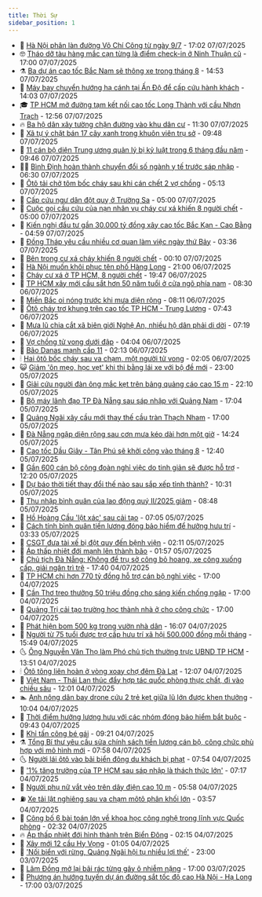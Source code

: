 ```yaml
---
title: Thời Sự
sidebar_position: 1
---
```


<!-- vnexpress-thoi-su:START -->
- 🦒 [Hà Nội phân làn đường Võ Chí Công từ ngày 9/7](https://vnexpress.net/ha-noi-phan-lan-duong-vo-chi-cong-tu-ngay-9-7-4911308.html) - 17:02 07/07/2025
- 🤓 [Tháo dỡ tàu hàng mắc cạn từng là điểm check-in ở Ninh Thuận cũ](https://vnexpress.net/thao-do-tau-hang-mac-can-tung-la-diem-check-in-o-ninh-thuan-cu-4911284.html) - 17:00 07/07/2025
- ⚗️ [Ba dự án cao tốc Bắc Nam sẽ thông xe trong tháng 8](https://vnexpress.net/ba-du-an-cao-toc-bac-nam-se-thong-xe-trong-thang-8-4911304.html) - 14:53 07/07/2025
- 🌊 [Máy bay chuyển hướng hạ cánh tại Ấn Độ để cấp cứu hành khách](https://vnexpress.net/may-bay-chuyen-huong-ha-canh-tai-an-do-de-cap-cuu-hanh-khach-4911297.html) - 14:03 07/07/2025
- 🎓 [TP HCM mở đường tạm kết nối cao tốc Long Thành với cầu Nhơn Trạch](https://vnexpress.net/tp-hcm-mo-duong-tam-ket-noi-cao-toc-long-thanh-voi-cau-nhon-trach-4911285.html) - 12:56 07/07/2025
- 🔥 [Ba hộ dân xây tường chặn đường vào khu dân cư](https://vnexpress.net/ba-ho-dan-xay-tuong-chan-duong-vao-khu-dan-cu-4911223.html) - 11:30 07/07/2025
- 🦏 [Xã tự ý chặt bán 17 cây xanh trong khuôn viên trụ sở](https://vnexpress.net/xa-tu-y-chat-ban-17-cay-xanh-trong-khuon-vien-tru-so-4911225.html) - 09:48 07/07/2025
- 👺 [11 cán bộ diện Trung ương quản lý bị kỷ luật trong 6 tháng đầu năm](https://vnexpress.net/11-can-bo-dien-trung-uong-quan-ly-bi-ky-luat-trong-6-thang-dau-nam-4911187.html) - 09:46 07/07/2025
- 🧑‍🏫 [Bình Định hoàn thành chuyển đổi số ngành y tế trước sáp nhập](https://vnexpress.net/binh-dinh-hoan-thanh-chuyen-doi-so-nganh-y-te-truoc-sap-nhap-4911038.html) - 06:30 07/07/2025
- 🚦 [Ôtô tải chở tôm bốc cháy sau khi cán chết 2 vợ chồng](https://vnexpress.net/oto-tai-cho-tom-boc-chay-sau-khi-can-chet-2-vo-chong-4911079.html) - 05:13 07/07/2025
- 🎉 [Cấp cứu ngư dân đột quỵ ở Trường Sa](https://vnexpress.net/cap-cuu-ngu-dan-dot-quy-o-truong-sa-4911046.html) - 05:00 07/07/2025
- 🦒 [Cuộc gọi cầu cứu của nạn nhân vụ cháy cư xá khiến 8 người chết](https://vnexpress.net/cuoc-goi-cau-cuu-cua-nan-nhan-vu-chay-cu-xa-khien-8-nguoi-chet-4911016.html) - 05:00 07/07/2025
- 🤗 [Kiến nghị đầu tư gần 30.000 tỷ đồng xây cao tốc Bắc Kạn - Cao Bằng](https://vnexpress.net/kien-nghi-dau-tu-gan-30-000-ty-dong-xay-cao-toc-bac-kan-cao-bang-4910974.html) - 04:59 07/07/2025
- 💼 [Đồng Tháp yêu cầu nhiều cơ quan làm việc ngày thứ Bảy](https://vnexpress.net/dong-thap-yeu-cau-nhieu-co-quan-lam-viec-ngay-thu-bay-4910916.html) - 03:36 07/07/2025
- 🤩 [Bên trong cư xá cháy khiến 8 người chết](https://vnexpress.net/ben-trong-cu-xa-chay-khien-8-nguoi-chet-4910878.html) - 00:10 07/07/2025
- 🤡 [Hà Nội muốn khôi phục tên phố Hàng Lọng](https://vnexpress.net/ha-noi-muon-khoi-phuc-ten-pho-hang-long-4910836.html) - 21:00 06/07/2025
- 💯 [Cháy cư xá ở TP HCM, 8 người chết](https://vnexpress.net/chay-cu-xa-o-tp-hcm-8-nguoi-chet-4910867.html) - 19:47 06/07/2025
- 👺 [TP HCM xây mới cầu sắt hơn 50 năm tuổi ở cửa ngõ phía nam](https://vnexpress.net/tp-hcm-xay-moi-cau-sat-hon-50-nam-tuoi-o-cua-ngo-phia-nam-4910773.html) - 08:30 06/07/2025
- 🌮 [Miền Bắc oi nóng trước khi mưa diện rộng](https://vnexpress.net/mien-bac-oi-nong-truoc-khi-mua-dien-rong-4910744.html) - 08:11 06/07/2025
- 🥸 [Ôtô cháy trơ khung trên cao tốc TP HCM - Trung Lương](https://vnexpress.net/oto-chay-tro-khung-tren-cao-toc-tp-hcm-trung-luong-4910770.html) - 07:43 06/07/2025
- 🐻 [Mưa lũ chia cắt xã biên giới Nghệ An, nhiều hộ dân phải di dời](https://vnexpress.net/mua-lu-chia-cat-xa-bien-gioi-nghe-an-nhieu-ho-dan-phai-di-doi-4910760.html) - 07:19 06/07/2025
- 👀 [Vợ chồng tử vong dưới đập](https://vnexpress.net/vo-chong-tu-vong-duoi-dap-4910692.html) - 04:04 06/07/2025
- 🤔 [Bão Danas mạnh cấp 11](https://vnexpress.net/bao-danas-manh-cap-11-4910697.html) - 02:13 06/07/2025
- 🕯 [Hai ôtô bốc cháy sau va chạm, một người tử vong](https://vnexpress.net/hai-oto-boc-chay-sau-va-cham-mot-nguoi-tu-vong-4910690.html) - 02:05 06/07/2025
- 😺 [Giảm &#39;ôn mẹo, học vẹt&#39; khi thi bằng lái xe với bộ đề mới](https://vnexpress.net/giam-on-meo-hoc-vet-khi-thi-bang-lai-xe-voi-bo-de-moi-4910381.html) - 23:00 05/07/2025
- 🦆 [Giải cứu người đàn ông mắc kẹt trên bảng quảng cáo cao 15 m](https://vnexpress.net/giai-cuu-nguoi-dan-ong-mac-ket-tren-bang-quang-cao-cao-15-m-4910647.html) - 22:10 05/07/2025
- 🧰 [Bộ máy lãnh đạo TP Đà Nẵng sau sáp nhập với Quảng Nam](https://vnexpress.net/bo-may-lanh-dao-tp-da-nang-sau-sap-nhap-voi-quang-nam-4910642.html) - 17:04 05/07/2025
- 🦍 [Quảng Ngãi xây cầu mới thay thế cầu tràn Thạch Nham](https://vnexpress.net/quang-ngai-xay-cau-moi-thay-the-cau-tran-thach-nham-4910605.html) - 17:00 05/07/2025
- 🧰 [Đà Nẵng ngập diện rộng sau cơn mưa kéo dài hơn một giờ](https://vnexpress.net/da-nang-ngap-dien-rong-sau-con-mua-keo-dai-hon-mot-gio-4910626.html) - 14:24 05/07/2025
- 💃 [Cao tốc Dầu Giây - Tân Phú sẽ khởi công vào tháng 8](https://vnexpress.net/cao-toc-dau-giay-tan-phu-se-khoi-cong-vao-thang-8-4910610.html) - 12:40 05/07/2025
- 🧰 [Gần 600 cán bộ công đoàn nghỉ việc do tinh giản sẽ được hỗ trợ](https://vnexpress.net/gan-600-can-bo-cong-doan-nghi-viec-do-tinh-gian-se-duoc-ho-tro-4910606.html) - 12:20 05/07/2025
- 🚀 [Dự báo thời tiết thay đổi thế nào sau sắp xếp tỉnh thành?](https://vnexpress.net/du-bao-thoi-tiet-thay-doi-the-nao-sau-sap-xep-tinh-thanh-4910519.html) - 10:31 05/07/2025
- 🎊 [Thu nhập bình quân của lao động quý II/2025 giảm](https://vnexpress.net/thu-nhap-binh-quan-cua-lao-dong-quy-ii-2025-giam-4910451.html) - 08:48 05/07/2025
- 🤭 [Hồ Hoàng Cầu &#39;lột xác&#39; sau cải tạo](https://vnexpress.net/ho-hoang-cau-lot-xac-sau-cai-tao-4910452.html) - 07:05 05/07/2025
- 🤗 [Cách tính bình quân tiền lương đóng bảo hiểm để hưởng hưu trí](https://vnexpress.net/cach-tinh-binh-quan-tien-luong-dong-bao-hiem-de-huong-huu-tri-4910430.html) - 03:33 05/07/2025
- 🌈 [CSGT đưa tài xế bị đột quỵ đến bệnh viện](https://vnexpress.net/csgt-dua-tai-xe-bi-dot-quy-den-benh-vien-4910421.html) - 02:11 05/07/2025
- 🦣 [Áp thấp nhiệt đới mạnh lên thành bão](https://vnexpress.net/ap-thap-nhiet-doi-manh-len-thanh-bao-4910398.html) - 01:57 05/07/2025
- 🎡 [Chủ tịch Đà Nẵng: Không để trụ sở công bỏ hoang, xe công xuống cấp, giải ngân trì trệ](https://vnexpress.net/chu-tich-da-nang-khong-de-tru-so-cong-bo-hoang-xe-cong-xuong-cap-giai-ngan-tri-tre-4910375.html) - 17:40 04/07/2025
- 🦏 [TP HCM chi hơn 770 tỷ đồng hỗ trợ cán bộ nghỉ việc](https://vnexpress.net/tp-hcm-chi-hon-770-ty-dong-ho-tro-can-bo-nghi-viec-4910369.html) - 17:00 04/07/2025
- 🎊 [Cần Thơ treo thưởng 50 triệu đồng cho sáng kiến chống ngập](https://vnexpress.net/can-tho-treo-thuong-50-trieu-dong-cho-sang-kien-chong-ngap-4910350.html) - 17:00 04/07/2025
- 🫶 [Quảng Trị cải tạo trường học thành nhà ở cho công chức](https://vnexpress.net/quang-tri-cai-tao-truong-hoc-thanh-nha-o-cho-cong-chuc-4910344.html) - 17:00 04/07/2025
- 🤔 [Phát hiện bom 500 kg trong vườn nhà dân](https://vnexpress.net/phat-hien-bom-500-kg-trong-vuon-nha-dan-4910364.html) - 16:07 04/07/2025
- 🤠 [Người từ 75 tuổi được trợ cấp hưu trí xã hội 500.000 đồng mỗi tháng](https://vnexpress.net/nguoi-tu-75-tuoi-duoc-tro-cap-huu-tri-xa-hoi-500-000-dong-moi-thang-4910354.html) - 15:49 04/07/2025
- 🌜 [Ông Nguyễn Văn Thọ làm Phó chủ tịch thường trực UBND TP HCM](https://vnexpress.net/ong-nguyen-van-tho-lam-pho-chu-tich-thuong-truc-ubnd-tp-hcm-4910346.html) - 13:51 04/07/2025
- 🕯 [Ôtô tông liên hoàn ở vòng xoay chợ đêm Đà Lạt](https://vnexpress.net/oto-tong-lien-hoan-o-vong-xoay-cho-dem-da-lat-4910327.html) - 12:07 04/07/2025
- 🤔 [Việt Nam - Thái Lan thúc đẩy hợp tác quốc phòng thực chất, đi vào chiều sâu](https://vnexpress.net/viet-nam-thai-lan-thuc-day-hop-tac-quoc-phong-thuc-chat-di-vao-chieu-sau-4910310.html) - 12:01 04/07/2025
- 🏊 [Anh nông dân bay drone cứu 2 trẻ kẹt giữa lũ lớn được khen thưởng](https://vnexpress.net/anh-nong-dan-bay-drone-cuu-2-tre-ket-giua-lu-lon-duoc-khen-thuong-4910292.html) - 10:04 04/07/2025
- 🌮 [Thời điểm hưởng lương hưu với các nhóm đóng bảo hiểm bắt buộc](https://vnexpress.net/thoi-diem-huong-luong-huu-voi-cac-nhom-dong-bao-hiem-bat-buoc-4910129.html) - 09:43 04/07/2025
- 🫣 [Khỉ tấn công bé gái](https://vnexpress.net/khi-tan-cong-be-gai-4910107.html) - 09:21 04/07/2025
- ⚗️ [Tổng Bí thư yêu cầu sửa chính sách tiền lương cán bộ, công chức phù hợp với mô hình mới](https://vnexpress.net/tong-bi-thu-yeu-cau-sua-chinh-sach-tien-luong-can-bo-cong-chuc-phu-hop-voi-mo-hinh-moi-4910138.html) - 07:58 04/07/2025
- 🌜 [Người lái ôtô vào bãi biển đông du khách bị phạt](https://vnexpress.net/nguoi-lai-oto-vao-bai-bien-dong-du-khach-bi-phat-4910153.html) - 07:54 04/07/2025
- 🌁 [&#39;1% tăng trưởng của TP HCM sau sáp nhập là thách thức lớn&#39;](https://vnexpress.net/1-tang-truong-cua-tp-hcm-sau-sap-nhap-la-thach-thuc-lon-4910124.html) - 07:17 04/07/2025
- 🐲 [Người phụ nữ vắt vẻo trên dây điện cao 10 m](https://vnexpress.net/nguoi-phu-nu-vat-veo-tren-day-dien-cao-10-m-4910103.html) - 05:58 04/07/2025
- ⛽️ [Xe tải lật nghiêng sau va chạm môtô phân khối lớn](https://vnexpress.net/xe-tai-lat-nghieng-sau-va-cham-moto-phan-khoi-lon-4910033.html) - 03:57 04/07/2025
- 🗽 [Công bố 6 bài toán lớn về khoa học công nghệ trong lĩnh vực Quốc phòng](https://vnexpress.net/cong-bo-6-bai-toan-lon-ve-khoa-hoc-cong-nghe-trong-linh-vuc-quoc-phong-4909909.html) - 02:32 04/07/2025
- 🔥 [Áp thấp nhiệt đới hình thành trên Biển Đông](https://vnexpress.net/ap-thap-nhiet-doi-hinh-thanh-tren-bien-dong-4909932.html) - 02:15 04/07/2025
- 💯 [Xây mới 12 cầu Hy Vọng](https://vnexpress.net/xay-moi-12-cau-hy-vong-4909829.html) - 01:05 04/07/2025
- 🦆 [&#39;Nối biển với rừng, Quảng Ngãi hội tụ nhiều lợi thế&#39;](https://vnexpress.net/noi-bien-voi-rung-quang-ngai-hoi-tu-nhieu-loi-the-4909395.html) - 23:00 03/07/2025
- 🫣 [Lâm Đồng mở lại bãi rác từng gây ô nhiễm nặng](https://vnexpress.net/lam-dong-mo-lai-bai-rac-tung-gay-o-nhiem-nang-4909783.html) - 17:00 03/07/2025
- 🤡 [Phương án hướng tuyến dự án đường sắt tốc độ cao Hà Nội - Hạ Long](https://vnexpress.net/phuong-an-huong-tuyen-du-an-duong-sat-toc-do-cao-ha-noi-ha-long-4909707.html) - 17:00 03/07/2025<!-- vnexpress-thoi-su:END -->